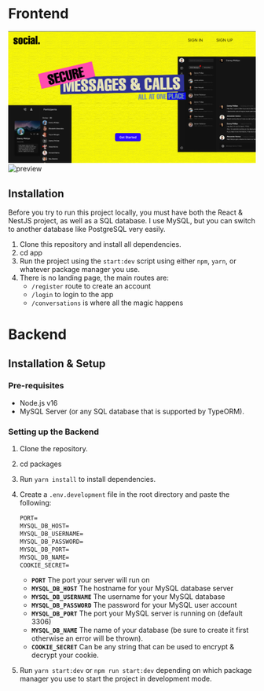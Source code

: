 # Frontend

![alt text](image.png)
![preview](https://i.imgur.com/DQlHtCB.png)


## Installation

Before you try to run this project locally, you must have both the React & NestJS project, as well as a SQL database. I use MySQL, but you can switch to another database like PostgreSQL very easily.

1. Clone this repository and install all dependencies.
2. cd app
3. Run the project using the `start:dev` script using either `npm`, `yarn`, or whatever package manager you use.
4. There is no landing page, the main routes are:
   - `/register` route to create an account
   - `/login` to login to the app
   - `/conversations` is where all the magic happens

# Backend

## Installation & Setup

### Pre-requisites

- Node.js v16
- MySQL Server (or any SQL database that is supported by TypeORM).

### Setting up the Backend

1. Clone the repository.
2. cd packages
3. Run `yarn install` to install dependencies.
4. Create a `.env.development` file in the root directory and paste the following:

   ```
   PORT=
   MYSQL_DB_HOST=
   MYSQL_DB_USERNAME=
   MYSQL_DB_PASSWORD=
   MYSQL_DB_PORT=
   MYSQL_DB_NAME=
   COOKIE_SECRET=
   ```

   - **`PORT`** The port your server will run on
   - **`MYSQL_DB_HOST`** The hostname for your MySQL database server
   - **`MYSQL_DB_USERNAME`** The username for your MySQL database
   - **`MYSQL_DB_PASSWORD`** The password for your MySQL user account
   - **`MYSQL_DB_PORT`** The port your MySQL server is running on (default 3306)
   - **`MYSQL_DB_NAME`** The name of your database (be sure to create it first otherwise an error will be thrown).
   - **`COOKIE_SECRET`** Can be any string that can be used to encrypt & decrypt your cookie.

4. Run `yarn start:dev` or `npm run start:dev` depending on which package manager you use to start the project in development mode.